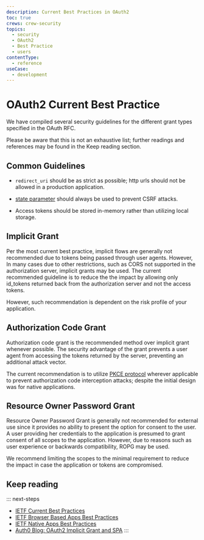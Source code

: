 ```yaml
---
description: Current Best Practices in OAuth2
toc: true
crews: crew-security
topics:
  - security
  - OAuth2
  - Best Practice
  - users
contentType:
  - reference
useCase:
  - development
---
```


# OAuth2 Current Best Practice

We have compiled several security guidelines for the different grant types specified in the OAuth RFC.

Please be aware that this is not an exhaustive list; further readings and references may be found in the Keep reading section.

## Common Guidelines

* `redirect_uri` should be as strict as possible; http urls should not be allowed in a production application.

* [state parameter](/protocols/oauth2/oauth-state) should always be used to prevent CSRF attacks.

* Access tokens should be stored in-memory rather than utilizing local storage.


## Implicit Grant

Per the most current best practice, implicit flows are generally not recommended due to tokens being passed through user agents.
However, In many cases due to other restrictions, such as CORS not supported in the authorization server, implicit grants may be used.
The current recommended guideline is to reduce the the impact by allowing only id_tokens returned back from the authorization server and not the access tokens.

However, such recommendation is dependent on the risk profile of your application.


## Authorization Code Grant

Authorization code grant is the recommended method over implicit grant whenever possible. The security advantage of the grant prevents a user agent from accessing the tokens returned by the server, preventing an additional attack vector.

The current recommendation is to utilize [PKCE protocol](https://auth0.com/docs/api-auth/tutorials/authorization-code-grant-pkce) wherever applicable to prevent authorization code interception attacks; despite the initial design was for native applications.


## Resource Owner Password Grant

Resource Owner Password Grant is generally not recommended for external use since it provides no ability to present the option for consent to the user. A user providing her credentials to the application is presumed to grant consent of all scopes to the application. However, due to reasons such as user experience or backwards compatibility, ROPG may be used.

We recommend limiting the scopes to the minimal requirement to reduce the impact in case the application or tokens are compromised.  


## Keep reading

::: next-steps
* [IETF Current Best Practices](https://tools.ietf.org/html/draft-ietf-oauth-security-topics)
* [IETF Browser Based Apps Best Practices](https://tools.ietf.org/html/draft-ietf-oauth-browser-based-apps)
* [IETF Native Apps Best Practices](https://tools.ietf.org/html/rfc8252)
* [Auth0 Blog: OAuth2 Implicit Grant and SPA](https://auth0.com/blog/oauth2-implicit-grant-and-spa/)
:::
